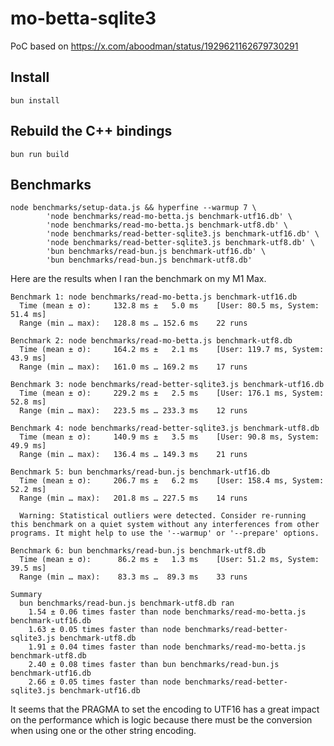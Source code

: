 # mo-betta-sqlite3
PoC based on https://x.com/aboodman/status/1929621162679730291

## Install
```
bun install
```

## Rebuild the C++ bindings
```
bun run build
```

## Benchmarks
```
node benchmarks/setup-data.js && hyperfine --warmup 7 \
        'node benchmarks/read-mo-betta.js benchmark-utf16.db' \
        'node benchmarks/read-mo-betta.js benchmark-utf8.db' \
        'node benchmarks/read-better-sqlite3.js benchmark-utf16.db' \
        'node benchmarks/read-better-sqlite3.js benchmark-utf8.db' \
        'bun benchmarks/read-bun.js benchmark-utf16.db' \
        'bun benchmarks/read-bun.js benchmark-utf8.db'
```

Here are the results when I ran the benchmark on my M1 Max.
```
Benchmark 1: node benchmarks/read-mo-betta.js benchmark-utf16.db
  Time (mean ± σ):     132.8 ms ±   5.0 ms    [User: 80.5 ms, System: 51.4 ms]
  Range (min … max):   128.8 ms … 152.6 ms    22 runs
 
Benchmark 2: node benchmarks/read-mo-betta.js benchmark-utf8.db
  Time (mean ± σ):     164.2 ms ±   2.1 ms    [User: 119.7 ms, System: 43.9 ms]
  Range (min … max):   161.0 ms … 169.2 ms    17 runs
 
Benchmark 3: node benchmarks/read-better-sqlite3.js benchmark-utf16.db
  Time (mean ± σ):     229.2 ms ±   2.5 ms    [User: 176.1 ms, System: 52.8 ms]
  Range (min … max):   223.5 ms … 233.3 ms    12 runs
 
Benchmark 4: node benchmarks/read-better-sqlite3.js benchmark-utf8.db
  Time (mean ± σ):     140.9 ms ±   3.5 ms    [User: 90.8 ms, System: 49.9 ms]
  Range (min … max):   136.4 ms … 149.3 ms    21 runs
 
Benchmark 5: bun benchmarks/read-bun.js benchmark-utf16.db
  Time (mean ± σ):     206.7 ms ±   6.2 ms    [User: 158.4 ms, System: 52.2 ms]
  Range (min … max):   201.8 ms … 227.5 ms    14 runs
 
  Warning: Statistical outliers were detected. Consider re-running this benchmark on a quiet system without any interferences from other programs. It might help to use the '--warmup' or '--prepare' options.
 
Benchmark 6: bun benchmarks/read-bun.js benchmark-utf8.db
  Time (mean ± σ):      86.2 ms ±   1.3 ms    [User: 51.2 ms, System: 39.5 ms]
  Range (min … max):    83.3 ms …  89.3 ms    33 runs
 
Summary
  bun benchmarks/read-bun.js benchmark-utf8.db ran
    1.54 ± 0.06 times faster than node benchmarks/read-mo-betta.js benchmark-utf16.db
    1.63 ± 0.05 times faster than node benchmarks/read-better-sqlite3.js benchmark-utf8.db
    1.91 ± 0.04 times faster than node benchmarks/read-mo-betta.js benchmark-utf8.db
    2.40 ± 0.08 times faster than bun benchmarks/read-bun.js benchmark-utf16.db
    2.66 ± 0.05 times faster than node benchmarks/read-better-sqlite3.js benchmark-utf16.db
```

It seems that the PRAGMA to set the encoding to UTF16 has a great impact on the performance which is logic because there must be the conversion when using one or the other string encoding.
